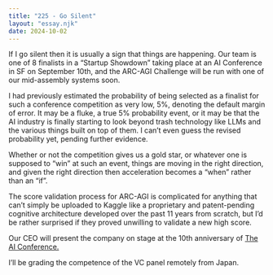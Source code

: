 ```yaml
---
title: "225 - Go Silent"
layout: "essay.njk"
date: 2024-10-02
---
```


If I go silent then it is usually a sign that things are happening. Our team is one of 8 finalists in a “Startup Showdown” taking place at an AI Conference in SF on September 10th, and the ARC-AGI Challenge will be run with one of our mid-assembly systems soon.

I had previously estimated the probability of being selected as a finalist for such a conference competition as very low, 5%, denoting the default margin of error. It may be a fluke, a true 5% probability event, or it may be that the AI industry is finally starting to look beyond trash technology like LLMs and the various things built on top of them. I can’t even guess the revised probability yet, pending further evidence.
 
Whether or not the competition gives us a gold star, or whatever one is supposed to “win” at such an event, things are moving in the right direction, and given the right direction then acceleration becomes a “when” rather than an “if”.

The score validation process for ARC-AGI is complicated for anything that can’t simply be uploaded to Kaggle like a proprietary and patent-pending cognitive architecture developed over the past 11 years from scratch, but I’d be rather surprised if they proved unwilling to validate a new high score.

Our CEO will present the company on stage at the 10th anniversary of [The AI Conference.](https://aiconference.com/)

I’ll be grading the competence of the VC panel remotely from Japan.

